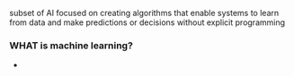 subset of AI focused on creating algorithms that enable systems to learn from data and make predictions or decisions without explicit programming

### WHAT is machine learning?
- 